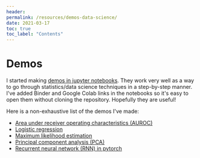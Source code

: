 ```yaml
---
header:
permalink: /resources/demos-data-science/
date: 2021-03-17
toc: true
toc_label: "Contents"
---
```


# Demos

I started making [demos in jupyter notebooks][1]. They work very well as a way to go through statistics/data science techniques in a step-by-step manner. I've added Binder and Google Colab links in the notebooks so it's easy to open them without cloning the repository. Hopefully they are useful!

Here is a non-exhaustive list of the demos I've made:
- [Area under receiver operating characteristics (AUROC)](https://github.com/jochemvankempen/demos-data-science/blob/master/signal-detection-AUROC.ipynb)
- [Logistic regression](https://github.com/jochemvankempen/demos-data-science/blob/master/GLM-logistic-regression.ipynb)
- [Maximum likelihood estimation](https://github.com/jochemvankempen/demos-data-science/blob/master/maximum-likelihood-estimation.ipynb)
- [Principal component analysis (PCA)](https://github.com/jochemvankempen/demos-data-science/blob/master/dimensionality-reduction-PCA.ipynb)
- [Recurrent neural network (RNN) in pytorch](https://github.com/jochemvankempen/demos-data-science/blob/master/motor_output_prediction.ipynb)

<!------------------------------- FOOTER --------------------------------->

[1]: https://github.com/jochemvankempen/demos-data-science
